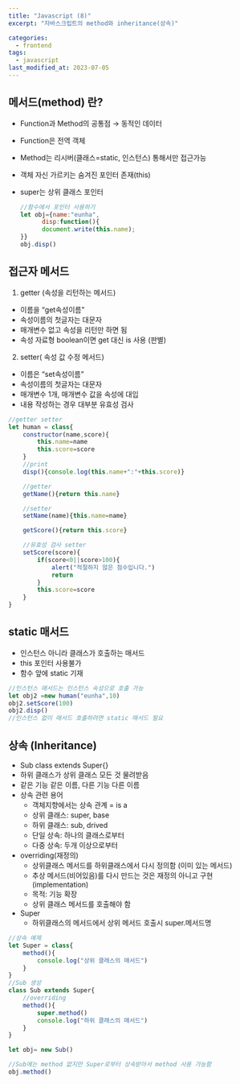 ```yaml
---
title: "Javascript (8)"
excerpt: "자바스크립트의 method와 inheritance(상속)"

categories:
  - frontend
tags:
  - javascript
last_modified_at: 2023-07-05
---
```

## 메서드(method) 란? ##
- Function과 Method의 공통점 → 동적인 데이터
- Function은 전역 객체
- Method는 리시버(클래스=static, 인스턴스) 통해서만 접근가능
- 객체 자신 가르키는 숨겨진 포인터 존재(this)
- super는 상위 클래스 포인터

  ```javascript
  //함수에서 포인터 사용하기
  let obj={name:"eunha",
        disp:function(){
        document.write(this.name);
  }}
  obj.disp()
  ```

## 접근자 메서드 ##

1. getter (속성을 리턴하는 메서드)
  - 이름을 “get속성이름”
  - 속성이름의 첫글자는 대문자
  - 매개변수 없고 속성을 리턴만 하면 됨
  - 속성 자료형 boolean이면 get 대신 is 사용 (판별)
2. setter( 속성 값 수정 메서드)
  - 이름은 “set속성이름”
  - 속성이름의 첫글자는 대문자
  - 매개변수 1개, 매개변수 값을 속성에 대입
  - 내용 작성하는 경우 대부분 유효성 검사

```javascript
//getter setter
let human = class{
    constructor(name,score){
        this.name=name
        this.score=score
    }
    //print
    disp(){console.log(this.name+":"+this.score)}

    //getter
    getName(){return this.name}

    //setter
    setName(name){this.name=name}

    getScore(){return this.score}

    //유효성 검사 setter
    setScore(score){
        if(score<0||score>100){
            alert("적절하지 않은 점수입니다.")
            return
        }
        this.score=score
    }
}

```
## static 매서드 ##

- 인스턴스 아니라 클래스가 호출하는 매서드
- this 포인터 사용불가
- 함수 앞에 static 기재

```javascript
//인스턴스 매서드는 인스턴스 속성으로 호출 가능
let obj2 =new human("eunha",10)
obj2.setScore(100)
obj2.disp()
//인스턴스 없이 매서드 호출하려면 static 매서드 필요
```

## 상속 (Inheritance) ##
- Sub class extends Super{}
- 하위 클래스가 상위 클래스 모든 것 물려받음
- 같은 기능 같은 이름, 다른 기능 다른 이름
- 상속 관련 용어
  - 객체지향에서는 상속 관계 = is a
  - 상위 클래스: super, base
  - 하위 클래스: sub, drived
  - 단일 상속: 하나의 클래스로부터
  - 다중 상속: 두개 이상으로부터
- overriding(재정의)
  - 상위클래스 메서드를 하위클래스에서 다시 정의함 (이미 있는 메서드)
  - 추상 메서드(비어있음)를 다시 만드는 것은 재정의 아니고 구현(implementation)
  - 목적: 기능 확장
  - 상위 클래스 메서드를 호출해야 함
- Super
  - 하위클래스의 메서드에서 상위 메서드 호출시 super.메서드명

```javascript
//상속 예제
let Super = class{
    method(){
        console.log("상위 클래스의 매서드")
    }
}
//Sub 생성
class Sub extends Super{
    //overriding
    method(){
        super.method()
        console.log("하위 클래스의 매서드")
    }
}

let obj= new Sub()

//Sub에는 method 없지만 Super로부터 상속받아서 method 사용 가능함
obj.method()
```
